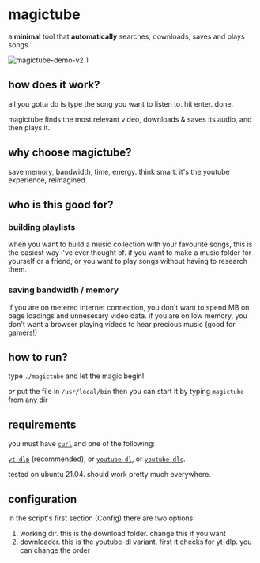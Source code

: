 # magictube

a **minimal** tool that **automatically** searches, downloads, saves and plays songs.

![magictube-demo-v2 1](https://user-images.githubusercontent.com/26126049/128795673-bade22ab-bab1-415e-acdc-1140bb654532.gif)

## how does it work?

all you gotta do is type the song you want to listen to. hit enter. done.

magictube finds the most relevant video, downloads & saves its audio, and then plays it.

## why choose magictube?

save memory, bandwidth, time, energy. think smart. it's the youtube experience, reimagined.

## who is this good for?

### **building playlists**
when you want to build a music collection with your favourite songs, this is the easiest way i've ever thought of.
if you want to make a music folder for yourself or a friend, or you want to play songs without having to research them.

### saving bandwidth / memory
if you are on metered internet connection, you don't want to spend MB on page loadings and unnesesary video data.
if you are on low memory, you don't want a browser playing videos to hear precious music (good for gamers!)

## how to run?

type `./magictube` and let the magic begin!

*or* put the file in `/usr/local/bin` then you can start it by typing `magictube` from any dir

## requirements

you must have [`curl`](https://google.com/search?&q=install+curl+linux) and one of the following:

[`yt-dlp`](https://github.com/yt-dlp/yt-dlp) (recommended), or [`youtube-dl`](https://youtube-dl.org), or [`youtube-dlc`](https://github.com/blackjack4494/yt-dlc).

tested on ubuntu 21.04. should work pretty much everywhere.

## configuration

in the script's first section (Config) there are two options:

1. working dir. this is the download folder. change this if you want
2. downloader. this is the youtube-dl variant. first it checks for yt-dlp. you can change the order
